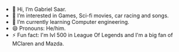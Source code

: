 - 👋 Hi, I’m Gabriel Saar.
- 👀 I’m interested in Games, Sci-fi movies, car racing and songs.
- 🌱 I’m currently learning Computer engineering.
- 😄 Pronouns: He/him.
- ⚡ Fun fact: I'm lvl 500 in League Of Legends and I'm a big fan of MClaren and Mazda.

<!---
Gabriel-Saar/Gabriel-Saar is a ✨ special ✨ repository because its `README.md` (this file) appears on your GitHub profile.
You can click the Preview link to take a look at your changes.
--->
